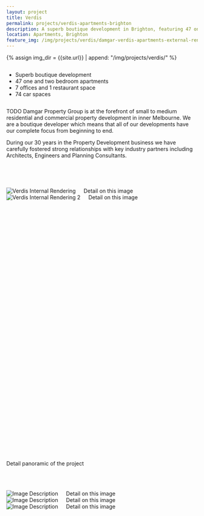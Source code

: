 ```yaml
---
layout: project
title: Verdis
permalink: projects/verdis-apartments-brighton
description: A superb boutique development in Brighton, featuring 47 one and two bedroom apartments, 7 offices and 1 restaurant space.
location: Apartments, Brighton
feature_img: /img/projects/verdis/damgar-verdis-apartments-external-render-asling-st.jpg
---
```


{% assign img_dir = {{site.url}} | append: "/img/projects/verdis/" %}

<div class="row project-detail-content">
  <div class="small-11 medium-10 medium-offset-1 columns">
    <div class="row">
      <div class="medium-5 columns">
        <div class="column">
          <ul class="project-detail-key-points">
            <li>Superb boutique development</li>
            <li>47 one and two bedroom apartments</li>
            <li>7 offices and 1 restaurant space</li>
            <li>74 car spaces</li>
          </ul>
        </div>
      </div>
      <div class="medium-5 columns float-left">
        <div class="column">
          <p>TODO Damgar Property Group is at the forefront of small to medium residential and commercial property development in inner Melbourne. We are a boutique developer which means that all of our developments have our complete focus from beginning to end.</p>
          <p>During our 30 years in the Property Development business we have carefully fostered strong relationships with key industry partners including Architects, Engineers and Planning Consultants.</p>
        </div>
      </div>
      <!-- <div class="medium-7 columns">
        <img class="thumbnail" src="{{site.url}}/img/demo_project_thumb.jpg" alt="Image Description">
        <img class="thumbnail" src="{{site.url}}/img/demo_project_thumb.jpg" alt="Image Description">
      </div> -->
    </div>
  </div>
</div>

<br><br>

<div class="row">
  <div class="medium-6 columns">
    <img class="thumbnail" src="{{img_dir}}damgar-verdis-apartments-internal-render-kitchen.jpg" alt="Verdis Internal Rendering">
    <caption>Detail on this image</caption>
  </div>
  <div class="medium-6 columns">
    <img class="thumbnail" src="{{img_dir}}damgar-verdis-apartments-internal-render-living.jpg" alt="Verdis Internal Rendering 2">
    <caption>Detail on this image</caption>
  </div>
</div>

<br><br>

<div class="row expanded">
  <div class="project-thumb-wrapper" style="height: 620px">
    <div class="thumbnail project-thumb" style="background-image: url('{{img_dir}}damgar-verdis-00.jpg');"></div>
  </div>
  <div class="row">
    <div class="small-12 columns">
      <caption>Detail panoramic of the project</caption>
    </div>
  </div>
</div>

<br><br>

<div class="row">
  <div class="medium-4 columns">
    <img class="thumbnail" src="{{img_dir}}damgar-verdis-internal-01.jpg" alt="Image Description">
    <caption>Detail on this image</caption>
  </div>
  <div class="medium-4 columns">
    <img class="thumbnail" src="{{img_dir}}damgar-verdis-internal-02.jpg" alt="Image Description">
    <caption>Detail on this image</caption>
  </div>
  <div class="medium-4 columns">
    <img class="thumbnail" src="{{img_dir}}damgar-verdis-internal-03.jpg" alt="Image Description">
    <caption>Detail on this image</caption>
  </div>
</div>
